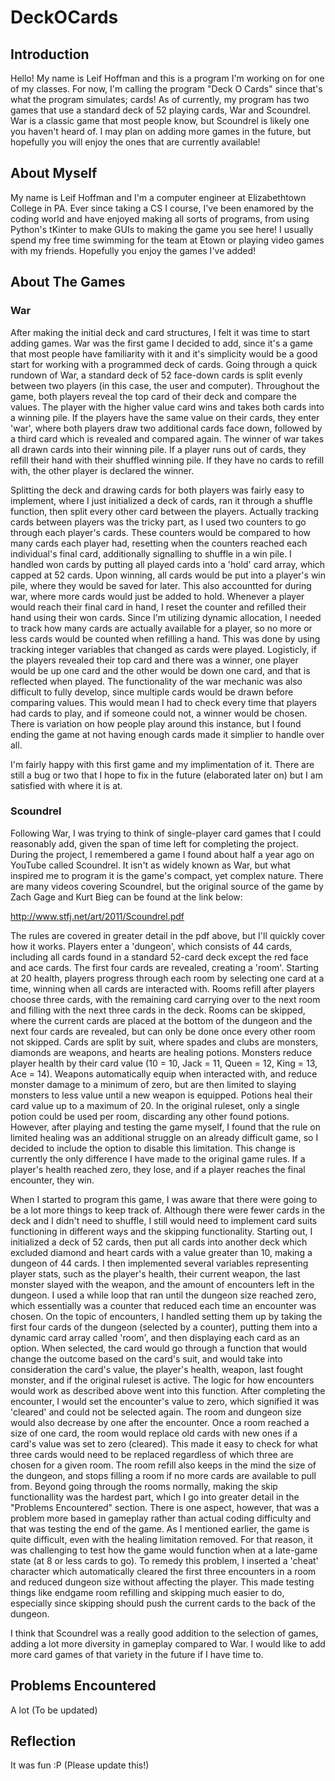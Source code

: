 # DeckOCards
## Introduction
Hello! My name is Leif Hoffman and this is a program I'm working on for one of my classes. For now, I'm calling the program "Deck O Cards" since that's what the program simulates; cards! As of currently, my program has two games that use a standard deck of 52 playing cards, War and Scoundrel. War is a classic game that most people know, but Scoundrel is likely one you haven't heard of. I may plan on adding more games in the future, but hopefully you will enjoy the ones that are currently available!

## About Myself
My name is Leif Hoffman and I'm a computer engineer at Elizabethtown College in PA. Ever since taking a CS I course, I've been enamored by the coding world and have enjoyed making all sorts of programs, from using Python's tKinter to make GUIs to making the game you see here! I usually spend my free time swimming for the team at Etown or playing video games with my friends. Hopefully you enjoy the games I've added!

## About The Games

### War
After making the initial deck and card structures, I felt it was time to start adding games. War was the first game I decided to add, since it's a game that most people have familiarity with it and it's simplicity would be a good start for working with a programmed deck of cards. Going through a quick rundown of War, a standard deck of 52 face-down cards is split evenly between two players (in this case, the user and computer). Throughout the game, both players reveal the top card of their deck and compare the values. The player with the higher value card wins and takes both cards into a winning pile. If the players have the same value on their cards, they enter 'war', where both players draw two additional cards face down, followed by a third card which is revealed and compared again. The winner of war takes all drawn cards into their winning pile. If a player runs out of cards, they refill their hand with their shuffled winning pile. If they have no cards to refill with, the other player is declared the winner.

Splitting the deck and drawing cards for both players was fairly easy to implement, where I just initialized a deck of cards, ran it through a shuffle function, then split every other card between the players. Actually tracking cards between players was the tricky part, as I used two counters to go through each player's cards. These counters would be compared to how many cards each player had, resetting when the counters reached each individual's final card, additionally signalling to shuffle in a win pile. I handled won cards by putting all played cards into a 'hold' card array, which capped at 52 cards. Upon winning, all cards would be put into a player's win pile, where they would be saved for later. This also accountted for during war, where more cards would just be added to hold. Whenever a player would reach their final card in hand, I reset the counter and refilled their hand using their won cards. Since I'm utilizing dynamic allocation, I needed to track how many cards are actually available for a player, so no more or less cards would be counted when refilling a hand. This was done by using tracking integer variables that changed as cards were played. Logisticly, if the players revealed their top card and there was a winner, one player would be up one card and the other would be down one card, and that is reflected when played. The functionality of the war mechanic was also difficult to fully develop, since multiple cards would be drawn before comparing values. This would mean I had to check every time that players had cards to play, and if someone could not, a winner would be chosen. There is variation on how people play around this instance, but I found ending the game at not having enough cards made it simplier to handle over all.

I'm fairly happy with this first game and my implimentation of it. There are still a bug or two that I hope to fix in the future (elaborated later on) but I am satisfied with where it is at.

### Scoundrel
Following War, I was trying to think of single-player card games that I could reasonably add, given the span of time left for completing the project. During the project, I remembered a game I found about half a year ago on YouTube called Scoundrel. It isn't as widely known as War, but what inspired me to program it is the game's compact, yet complex nature. There are many videos covering Scoundrel, but the original source of the game by Zach Gage and Kurt Bieg can be found at the link below:

http://www.stfj.net/art/2011/Scoundrel.pdf

The rules are covered in greater detail in the pdf above, but I'll quickly cover how it works. Players enter a 'dungeon', which consists of 44 cards, including all cards found in a standard 52-card deck except the red face and ace cards. The first four cards are revealed, creating a 'room'. Starting at 20 health, players progress through each room by selecting one card at a time, winning when all cards are interacted with. Rooms refill after players choose three cards, with the remaining card carrying over to the next room and filling with the next three cards in the deck. Rooms can be skipped, where the current cards are placed at the bottom of the dungeon and the next four cards are revealed, but can only be done once every other room not skipped. Cards are split by suit, where spades and clubs are monsters, diamonds are weapons, and hearts are healing potions. Monsters reduce player health by their card value (10 = 10, Jack = 11, Queen = 12, King = 13, Ace = 14). Weapons automatically equip when interacted with, and reduce monster damage to a minimum of zero, but are then limited to slaying monsters to less value until a new weapon is equipped. Potions heal their card value up to a maximum of 20. In the original ruleset, only a single potion could be used per room, discarding any other found potions. However, after playing and testing the game myself, I found that the rule on limited healing was an additional struggle on an already difficult game, so I decided to include the option to disable this limitation. This change is currently the only difference I have made to the original game rules. If a player's health reached zero, they lose, and if a player reaches the final encounter, they win.

When I started to program this game, I was aware that there were going to be a lot more things to keep track of. Although there were fewer cards in the deck and I didn't need to shuffle, I still would need to implement card suits functioning in different ways and the skipping functionality. Starting out, I initialized a deck of 52 cards, then put all cards into another deck which excluded diamond and heart cards with a value greater than 10, making a dungeon of 44 cards. I then implemented several variables representing player stats, such as the player's health, their current weapon, the last monster slayed with the weapon, and the amount of encounters left in the dungeon. I used a while loop that ran until the dungeon size reached zero, which essentially was a counter that reduced each time an encounter was chosen. On the topic of encounters, I handled setting them up by taking the first four cards of the dungeon (selected by a counter), putting them into a dynamic card array called 'room', and then displaying each card as an option. When selected, the card would go through a function that would change the outcome based on the card's suit, and would take into consideration the card's value, the player's health, weapon, last fought monster, and if the original ruleset is active. The logic for how encounters would work as described above went into this function. After completing the encounter, I would set the encounter's value to zero, which signified it was 'cleared' and could not be selected again. The room and dungeon size would also decrease by one after the encounter. Once a room reached a size of one card, the room would replace old cards with new ones if a card's value was set to zero (cleared). This made it easy to check for what three cards would need to be replaced regardless of which three are chosen for a given room. The room refill also keeps in the mind the size of the dungeon, and stops filling a room if no more cards are available to pull from. Beyond going through the rooms normally, making the skip functionallity was the hardest part, which I go into greater detail in the "Problems Encountered" section. There is one aspect, however, that was a problem more based in gameplay rather than actual coding difficulty and that was testing the end of the game. As I mentioned earlier, the game is quite difficult, even with the healing limitation removed. For that reason, it was challenging to test how the game would function when at a late-game state (at 8 or less cards to go). To remedy this problem, I inserted a 'cheat' character which automatically cleared the first three encounters in a room and reduced dungeon size without affecting the player. This made testing things like endgame room refilling and skipping much easier to do, especially since skipping should push the current cards to the back of the dungeon. 

I think that Scoundrel was a really good addition to the selection of games, adding a lot more diversity in gameplay compared to War. I would like to add more card games of that variety in the future if I have time to.

## Problems Encountered
A lot (To be updated)

## Reflection
It was fun :P (Please update this!)